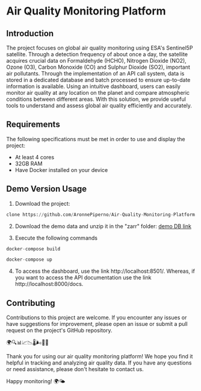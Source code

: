 # Air Quality Monitoring Platform

## Introduction

The project focuses on global air quality monitoring using ESA's Sentinel5P satellite. Through a detection frequency of about once a day, the satellite acquires crucial data on Formaldehyde (HCHO), Nitrogen Dioxide (NO2), Ozone (O3), Carbon Monoxide (CO) and Sulphur Dioxide (SO2), important air pollutants. Through the implementation of an API call system, data is stored in a dedicated database and batch processed to ensure up-to-date information is available. Using an intuitive dashboard, users can easily monitor air quality at any location on the planet and compare atmospheric conditions between different areas. With this solution, we provide useful tools to understand and assess global air quality efficiently and accurately.

## Requirements

The following specifications must be met in order to use and display the project:
- At least 4 cores
- 32GB RAM
- Have Docker installed on your device

## Demo Version Usage

1. Download the project:

```python
clone https://github.com/AronnePiperno/Air-Quality-Monitoring-Platform
   ```
2. Download the demo data and unzip it in the "zarr" folder: [demo DB link](https://drive.google.com/file/d/1ECsJumwltPArqaAAP9asZzfKDH0Kqods/view?usp=sharing)

3. Execute the following commands

```python
docker-compose build
   ```
```python
docker-compose up
   ```

4. To access the dashboard, use the link http://localhost:8501/. Whereas, if you want to access the API documentation use the link http://localhost:8000/docs.

## Contributing
Contributions to this project are welcome. If you encounter any issues or have suggestions for improvement, please open an issue or submit a pull request on the project's GitHub repository.

🌍🔍📊📈📉🌡️🌬️📡📅

Thank you for using our air quality monitoring platform! We hope you find it helpful in tracking and analyzing air quality data. If you have any questions or need assistance, please don't hesitate to contact us.

Happy monitoring! 🌍🌤️
